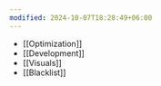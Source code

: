 ```yaml
---
modified: 2024-10-07T18:28:49+06:00
---
```

- [[Optimization]]
- [[Development]]
- [[Visuals]]
- [[Blacklist]]